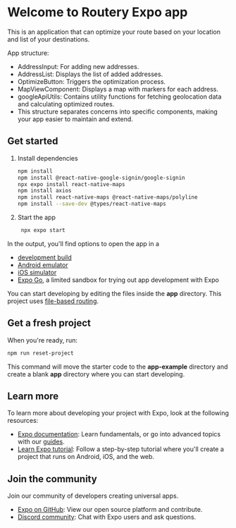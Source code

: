 # Welcome to Routery Expo app

This is an application that can optimize your route based on your location and list of your destinations.

App structure:

- AddressInput: For adding new addresses.
- AddressList: Displays the list of added addresses.
- OptimizeButton: Triggers the optimization process.
- MapViewComponent: Displays a map with markers for each address.
- googleApiUtils: Contains utility functions for fetching geolocation data and calculating optimized routes.
- This structure separates concerns into specific components, making your app easier to maintain and extend.

## Get started

1. Install dependencies

   ```bash
   npm install
   npm install @react-native-google-signin/google-signin 
   npx expo install react-native-maps
   npm install axios
   npm install react-native-maps @react-native-maps/polyline
   npm install --save-dev @types/react-native-maps
   ```

2. Start the app

   ```bash
    npx expo start
   ```

In the output, you'll find options to open the app in a

- [development build](https://docs.expo.dev/develop/development-builds/introduction/)
- [Android emulator](https://docs.expo.dev/workflow/android-studio-emulator/)
- [iOS simulator](https://docs.expo.dev/workflow/ios-simulator/)
- [Expo Go](https://expo.dev/go), a limited sandbox for trying out app development with Expo

You can start developing by editing the files inside the **app** directory. This project uses [file-based routing](https://docs.expo.dev/router/introduction).

## Get a fresh project

When you're ready, run:

```bash
npm run reset-project
```

This command will move the starter code to the **app-example** directory and create a blank **app** directory where you can start developing.

## Learn more

To learn more about developing your project with Expo, look at the following resources:

- [Expo documentation](https://docs.expo.dev/): Learn fundamentals, or go into advanced topics with our [guides](https://docs.expo.dev/guides).
- [Learn Expo tutorial](https://docs.expo.dev/tutorial/introduction/): Follow a step-by-step tutorial where you'll create a project that runs on Android, iOS, and the web.

## Join the community

Join our community of developers creating universal apps.

- [Expo on GitHub](https://github.com/expo/expo): View our open source platform and contribute.
- [Discord community](https://chat.expo.dev): Chat with Expo users and ask questions.

